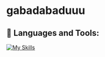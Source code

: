 # gabadabaduuu
## 🧰 Languages and Tools:
<p align="center">

[![My Skills](https://skills.thijs.gg/icons?i=js,html,css)](https://skills.thijs.gg)
